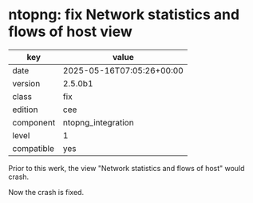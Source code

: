 [//]: # (werk v2)
# ntopng: fix Network statistics and flows of host view

key        | value
---------- | ---
date       | 2025-05-16T07:05:26+00:00
version    | 2.5.0b1
class      | fix
edition    | cee
component  | ntopng_integration
level      | 1
compatible | yes

Prior to this werk, the view "Network statistics and flows of host" would crash.

Now the crash is fixed.
